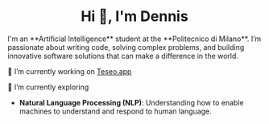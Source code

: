 <h1 align="center">Hi 👋, I'm Dennis</h1>
I'm an **Artificial Intelligence** student at the **Politecnico di Milano**. 
I’m passionate about writing code, solving complex problems, and building innovative software solutions that can make a difference in the world.

🔭 I’m currently working on [Teseo.app](https://www.teseo.app/)

🌱 I’m currently exploring
  - **Natural Language Processing (NLP)**: Understanding how to enable machines to understand and respond to human language.
